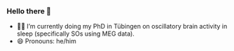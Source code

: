 ### Hello there 👋

- :man_student: I’m currently doing my PhD in Tübingen on oscillatory brain activity in sleep (specifically SOs using MEG data).
- 😄 Pronouns: he/him
